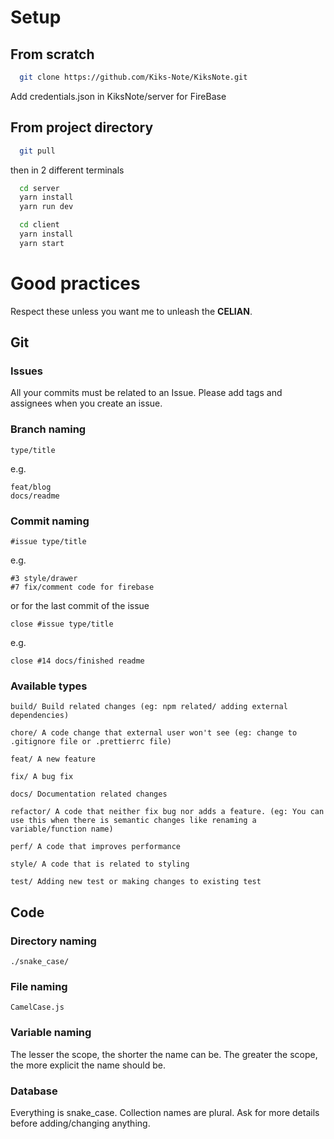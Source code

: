 # Setup

## From scratch

```bash
  git clone https://github.com/Kiks-Note/KiksNote.git
```

Add credentials.json in KiksNote/server for FireBase

## From project directory

```bash
  git pull
```

then in 2 different terminals

```bash
  cd server
  yarn install
  yarn run dev
```
```bash
  cd client
  yarn install
  yarn start
```

# Good practices

Respect these unless you want me to unleash the **CELIAN**. 

## Git

### Issues

All your commits must be related to an Issue. Please add tags and assignees when you create an issue. 

### Branch naming

    type/title

e.g.

    feat/blog
    docs/readme

### Commit naming

    #issue type/title

e.g.

    #3 style/drawer
    #7 fix/comment code for firebase

or for the last commit of the issue

    close #issue type/title

e.g.

    close #14 docs/finished readme

### Available types  


    build/ Build related changes (eg: npm related/ adding external dependencies)
    
    chore/ A code change that external user won't see (eg: change to .gitignore file or .prettierrc file)
    
    feat/ A new feature
    
    fix/ A bug fix
    
    docs/ Documentation related changes
    
    refactor/ A code that neither fix bug nor adds a feature. (eg: You can use this when there is semantic changes like renaming a variable/function name)
    
    perf/ A code that improves performance
    
    style/ A code that is related to styling
    
    test/ Adding new test or making changes to existing test

## Code

### Directory naming

    ./snake_case/

### File naming

    CamelCase.js

### Variable naming

The lesser the scope, the shorter the name can be. 
The greater the scope, the more explicit the name should be. 

### Database

Everything is snake_case. Collection names are plural.
Ask for more details before adding/changing anything. 
